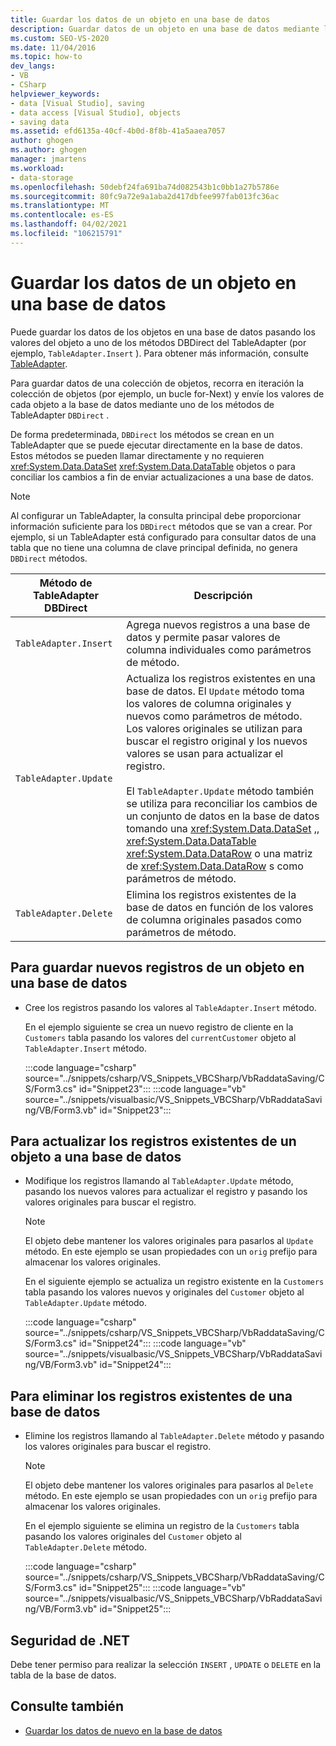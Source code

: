 ```yaml
---
title: Guardar los datos de un objeto en una base de datos
description: Guardar datos de un objeto en una base de datos mediante las herramientas de conjunto de datos de Visual Studio. Vea cómo guardar nuevos registros, actualizar registros existentes y eliminar registros existentes.
ms.custom: SEO-VS-2020
ms.date: 11/04/2016
ms.topic: how-to
dev_langs:
- VB
- CSharp
helpviewer_keywords:
- data [Visual Studio], saving
- data access [Visual Studio], objects
- saving data
ms.assetid: efd6135a-40cf-4b0d-8f8b-41a5aaea7057
author: ghogen
ms.author: ghogen
manager: jmartens
ms.workload:
- data-storage
ms.openlocfilehash: 50debf24fa691ba74d082543b1c0bb1a27b5786e
ms.sourcegitcommit: 80fc9a72e9a1aba2d417dbfee997fab013fc36ac
ms.translationtype: MT
ms.contentlocale: es-ES
ms.lasthandoff: 04/02/2021
ms.locfileid: "106215791"
---
```

# <a name="save-data-from-an-object-to-a-database"></a>Guardar los datos de un objeto en una base de datos

Puede guardar los datos de los objetos en una base de datos pasando los valores del objeto a uno de los métodos DBDirect del TableAdapter (por ejemplo, `TableAdapter.Insert` ). Para obtener más información, consulte [TableAdapter](../data-tools/create-and-configure-tableadapters.md).

Para guardar datos de una colección de objetos, recorra en iteración la colección de objetos (por ejemplo, un bucle for-Next) y envíe los valores de cada objeto a la base de datos mediante uno de los métodos de TableAdapter `DBDirect` .

De forma predeterminada, `DBDirect` los métodos se crean en un TableAdapter que se puede ejecutar directamente en la base de datos. Estos métodos se pueden llamar directamente y no requieren <xref:System.Data.DataSet> <xref:System.Data.DataTable> objetos o para conciliar los cambios a fin de enviar actualizaciones a una base de datos.

> [!NOTE]
> Al configurar un TableAdapter, la consulta principal debe proporcionar información suficiente para los `DBDirect` métodos que se van a crear. Por ejemplo, si un TableAdapter está configurado para consultar datos de una tabla que no tiene una columna de clave principal definida, no genera `DBDirect` métodos.

|Método de TableAdapter DBDirect|Descripción|
| - |-----------------|
|`TableAdapter.Insert`|Agrega nuevos registros a una base de datos y permite pasar valores de columna individuales como parámetros de método.|
|`TableAdapter.Update`|Actualiza los registros existentes en una base de datos. El `Update` método toma los valores de columna originales y nuevos como parámetros de método. Los valores originales se utilizan para buscar el registro original y los nuevos valores se usan para actualizar el registro.<br /><br /> El `TableAdapter.Update` método también se utiliza para reconciliar los cambios de un conjunto de datos en la base de datos tomando una <xref:System.Data.DataSet> ,, <xref:System.Data.DataTable> <xref:System.Data.DataRow> o una matriz de <xref:System.Data.DataRow> s como parámetros de método.|
|`TableAdapter.Delete`|Elimina los registros existentes de la base de datos en función de los valores de columna originales pasados como parámetros de método.|

## <a name="to-save-new-records-from-an-object-to-a-database"></a>Para guardar nuevos registros de un objeto en una base de datos

- Cree los registros pasando los valores al `TableAdapter.Insert` método.

     En el ejemplo siguiente se crea un nuevo registro de cliente en la `Customers` tabla pasando los valores del `currentCustomer` objeto al `TableAdapter.Insert` método.

     :::code language="csharp" source="../snippets/csharp/VS_Snippets_VBCSharp/VbRaddataSaving/CS/Form3.cs" id="Snippet23":::
     :::code language="vb" source="../snippets/visualbasic/VS_Snippets_VBCSharp/VbRaddataSaving/VB/Form3.vb" id="Snippet23":::

## <a name="to-update-existing-records-from-an-object-to-a-database"></a>Para actualizar los registros existentes de un objeto a una base de datos

- Modifique los registros llamando al `TableAdapter.Update` método, pasando los nuevos valores para actualizar el registro y pasando los valores originales para buscar el registro.

    > [!NOTE]
    > El objeto debe mantener los valores originales para pasarlos al `Update` método. En este ejemplo se usan propiedades con un `orig` prefijo para almacenar los valores originales.

     En el siguiente ejemplo se actualiza un registro existente en la `Customers` tabla pasando los valores nuevos y originales del `Customer` objeto al `TableAdapter.Update` método.

     :::code language="csharp" source="../snippets/csharp/VS_Snippets_VBCSharp/VbRaddataSaving/CS/Form3.cs" id="Snippet24":::
     :::code language="vb" source="../snippets/visualbasic/VS_Snippets_VBCSharp/VbRaddataSaving/VB/Form3.vb" id="Snippet24":::

## <a name="to-delete-existing-records-from-a-database"></a>Para eliminar los registros existentes de una base de datos

- Elimine los registros llamando al `TableAdapter.Delete` método y pasando los valores originales para buscar el registro.

    > [!NOTE]
    > El objeto debe mantener los valores originales para pasarlos al `Delete` método. En este ejemplo se usan propiedades con un `orig` prefijo para almacenar los valores originales.

     En el ejemplo siguiente se elimina un registro de la `Customers` tabla pasando los valores originales del `Customer` objeto al `TableAdapter.Delete` método.

     :::code language="csharp" source="../snippets/csharp/VS_Snippets_VBCSharp/VbRaddataSaving/CS/Form3.cs" id="Snippet25":::
     :::code language="vb" source="../snippets/visualbasic/VS_Snippets_VBCSharp/VbRaddataSaving/VB/Form3.vb" id="Snippet25":::

## <a name="net-security"></a>Seguridad de .NET

Debe tener permiso para realizar la selección `INSERT` , `UPDATE` o `DELETE` en la tabla de la base de datos.

## <a name="see-also"></a>Consulte también

- [Guardar los datos de nuevo en la base de datos](../data-tools/save-data-back-to-the-database.md)
